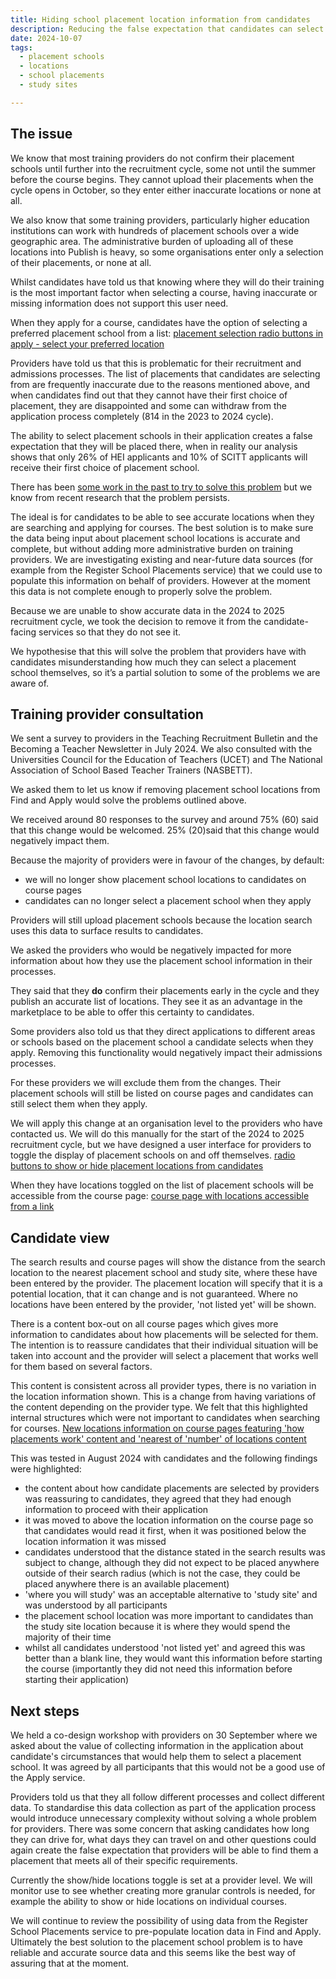 ```yaml
---
title: Hiding school placement location information from candidates
description: Reducing the false expectation that candidates can select a placement location.
date: 2024-10-07
tags:
  - placement schools
  - locations
  - school placements
  - study sites

---
```


## The issue

We know that most training providers do not confirm their placement schools until further into the recruitment cycle, some not until the summer before the course begins. They cannot upload their placements when the cycle opens in October, so they enter either inaccurate locations or none at all.

We also know that some training providers, particularly higher education institutions can work with hundreds of placement schools over a wide geographic area. The administrative burden of uploading all of these locations into Publish is heavy, so some organisations enter only a selection of their placements, or none at all.

Whilst candidates have told us that knowing where they will do their training is the most important factor when selecting a course, having inaccurate or missing information does not support this user need.

When they apply for a course, candidates have the option of selecting a preferred placement school from a list:
[placement selection radio buttons in apply - select your preferred location](/Users/rebeccacryan/Documents/GitHub/bat-design-history/app/images/find-teacher-training/hiding-placement-school-locations/apply-location-selection.png)

Providers have told us that this is problematic for their recruitment and admissions processes. The list of placements that candidates are selecting from are frequently inaccurate due to the reasons mentioned above, and when candidates find out that they cannot have their first choice of placement, they are disappointed and some can withdraw from the application process completely (814 in the 2023 to 2024 cycle).  

The ability to select placement schools in their application creates a false expectation that they will be placed there, when in reality our analysis shows that only 26% of HEI applicants and 10% of SCITT applicants will receive their first choice of placement school.

There has been [some work in the past to try to solve this problem](https://becoming-a-teacher.design-history.education.gov.uk/apply-for-teacher-training/changing-the-question-about-locations/) but we know from recent research that the problem persists.

The ideal is for candidates to be able to see accurate locations when they are searching and applying for courses. The best solution is to make sure the data being input about placement school locations is accurate and complete, but without adding more administrative burden on training providers. We are investigating existing and near-future data sources (for example from the Register School Placements service) that we could use to populate this information on behalf of providers. However at the moment this data is not complete enough to properly solve the problem.

Because we are unable to show accurate data in the 2024 to 2025 recruitment cycle, we took the decision to remove it from the candidate-facing services so that they do not see it.

We hypothesise that this will solve the problem that providers have with candidates misunderstanding how much they can select a placement school themselves, so it’s a partial solution to some of the problems we are aware of.

## Training provider consultation

We sent a survey to providers in the Teaching Recruitment Bulletin and the Becoming a Teacher Newsletter in July 2024. We also consulted with the Universities Council for the Education of Teachers (UCET) and The National Association of School Based Teacher Trainers (NASBETT).

We asked them to let us know if removing placement school locations from Find and Apply would solve the problems outlined above.

We received around 80 responses to the survey and around 75% (60) said that this change would be welcomed. 25% (20)said that this change would negatively impact them.

Because the majority of providers were in favour of the changes, by default:  

* we will no longer show placement school locations to candidates on course pages
* candidates can no longer select a placement school when they apply

Providers will still upload placement schools because the location search uses this data to surface results to candidates.  

We asked the providers who would be negatively impacted for more information about how they use the placement school information in their processes.

They said that they **do** confirm their placements early in the cycle and they publish an accurate list of locations. They see it as an advantage in the marketplace to be able to offer this certainty to candidates.

Some providers also told us that they direct applications to different areas or schools based on the placement school a candidate selects when they apply. Removing this functionality would negatively impact their admissions processes.

For these providers we will exclude them from the changes. Their placement schools will still be listed on course pages and candidates can still select them when they apply.

We will apply this change at an organisation level to the providers who have contacted us. We will do this manually for the start of the 2024 to 2025 recruitment cycle, but we have designed a user interface for providers to toggle the display of placement schools on and off themselves.
[radio buttons to show or hide placement locations from candidates](app/images/find-teacher-training/hiding-placement-school-locations/publish-show-hide-placement-locations.png)

When they have locations toggled on the list of placement schools will be accessible from the course page:
[course page with locations accessible from a link](app/images/find-teacher-training/hiding-placement-school-locations/placement-location-course-page-location-toggled-on.jpeg)

## Candidate view

The search results and course pages will show the distance from the search location to the nearest placement school and study site, where these have been entered by the provider.
The placement location will specify that it is a potential location, that it can change and is not guaranteed.
Where no locations have been entered by the provider, 'not listed yet' will be shown.

There is a content box-out on all course pages which gives more information to candidates about how placements will be selected for them. The intention is to reassure candidates that their individual situation will be taken into account and the provider will select a placement that works well for them based on several factors.

This content is consistent across all provider types, there is no variation in the location information shown. This is a change from having variations of the content depending on the provider type. We felt that this highlighted internal structures which were not important to candidates when searching for courses.
[New locations information on course pages featuring 'how placements work' content and 'nearest of 'number' of locations content](/Users/rebeccacryan/Documents/GitHub/bat-design-history/app/images/find-teacher-training/hiding-placement-school-locations/placement-location-course-page.jpeg)

This was tested in August 2024 with candidates and the following findings were highlighted:

* the content about how candidate placements are selected by providers was reassuring to candidates, they agreed that they had enough information to proceed with their application
* it was moved to above the location information on the course page so that candidates would read it first, when it was positioned below the location information it was missed
* candidates understood that the distance stated in the search results was subject to change, although they did not expect to be placed anywhere outside of their search radius (which is not the case, they could be placed anywhere there is an available placement)
* 'where you will study' was an acceptable alternative to 'study site' and was understood by all participants
* the placement school location was more important to candidates than the study site location because it is where they would spend the majority of their time
* whilst all candidates understood 'not listed yet' and agreed this was better than a blank line, they would want this information before starting the course (importantly they did not need this information before starting their application)

## Next steps

We held a co-design workshop with providers on 30 September where we asked about the value of collecting information in the application about candidate's circumstances that would help them to select a placement school. It was agreed by all participants that this would not be a good use of the Apply service.

Providers told us that they all follow different processes and collect different data. To standardise this data collection as part of the application process would introduce unnecessary complexity without solving a whole problem for providers.
There was some concern that asking candidates how long they can drive for, what days they can travel on and other questions could again create the false expectation that providers will be able to find them a placement that meets all of their specific requirements.

Currently the show/hide locations toggle is set at a provider level. We will monitor use to see whether creating more granular controls is needed, for example the ability to show or hide locations on individual courses.

We will continue to review the possibility of using data from the Register School Placements service to pre-populate location data in Find and Apply. Ultimately the best solution to the placement school problem is to have reliable and accurate source data and this seems like the best way of assuring that at the moment.
